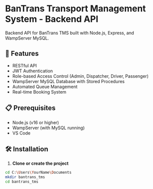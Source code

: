 # BanTrans Transport Management System - Backend API

Backend API for BanTrans TMS built with Node.js, Express, and WampServer MySQL.

## 🚀 Features

- RESTful API
- JWT Authentication
- Role-based Access Control (Admin, Dispatcher, Driver, Passenger)
- WampServer MySQL Database with Stored Procedures
- Automated Queue Management
- Real-time Booking System

## 📋 Prerequisites

- Node.js (v16 or higher)
- WampServer (with MySQL running)
- VS Code

## 🛠️ Installation

1. **Clone or create the project**
```bash
cd C:\Users\YourName\Documents
mkdir bantrans_tms
cd bantrans_tms